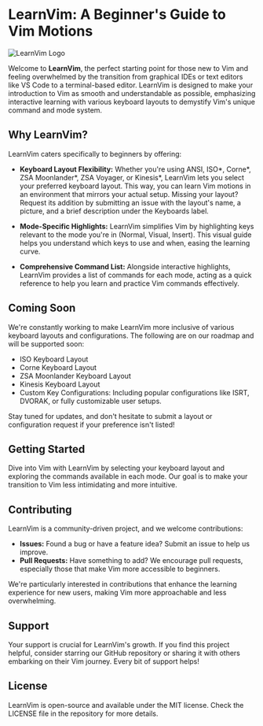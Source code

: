 # LearnVim: A Beginner's Guide to Vim Motions

![LearnVim Logo](https://raw.githubusercontent.com/jjcxdev/vim/main/public/images/learnvim.png "LearnVim Interactive Learning Tool")

Welcome to **LearnVim**, the perfect starting point for those new to Vim and feeling overwhelmed by the transition from graphical IDEs or text editors like VS Code to a terminal-based editor. LearnVim is designed to make your introduction to Vim as smooth and understandable as possible, emphasizing interactive learning with various keyboard layouts to demystify Vim's unique command and mode system.

## Why LearnVim?

LearnVim caters specifically to beginners by offering:

- **Keyboard Layout Flexibility:** Whether you're using ANSI, ISO*, Corne*, ZSA Moonlander*, ZSA Voyager, or Kinesis*, LearnVim lets you select your preferred keyboard layout. This way, you can learn Vim motions in an environment that mirrors your actual setup. Missing your layout? Request its addition by submitting an issue with the layout's name, a picture, and a brief description under the Keyboards label.

- **Mode-Specific Highlights:** LearnVim simplifies Vim by highlighting keys relevant to the mode you're in (Normal, Visual, Insert). This visual guide helps you understand which keys to use and when, easing the learning curve.

- **Comprehensive Command List:** Alongside interactive highlights, LearnVim provides a list of commands for each mode, acting as a quick reference to help you learn and practice Vim commands effectively.

## Coming Soon

We're constantly working to make LearnVim more inclusive of various keyboard layouts and configurations. The following are on our roadmap and will be supported soon:

- ISO Keyboard Layout
- Corne Keyboard Layout
- ZSA Moonlander Keyboard Layout
- Kinesis Keyboard Layout
- Custom Key Configurations: Including popular configurations like ISRT, DVORAK, or fully customizable user setups.

Stay tuned for updates, and don't hesitate to submit a layout or configuration request if your preference isn't listed!

## Getting Started

Dive into Vim with LearnVim by selecting your keyboard layout and exploring the commands available in each mode. Our goal is to make your transition to Vim less intimidating and more intuitive.

## Contributing

LearnVim is a community-driven project, and we welcome contributions:

- **Issues:** Found a bug or have a feature idea? Submit an issue to help us improve.
- **Pull Requests:** Have something to add? We encourage pull requests, especially those that make Vim more accessible to beginners.

We're particularly interested in contributions that enhance the learning experience for new users, making Vim more approachable and less overwhelming.

## Support

Your support is crucial for LearnVim's growth. If you find this project helpful, consider starring our GitHub repository or sharing it with others embarking on their Vim journey. Every bit of support helps!

## License

LearnVim is open-source and available under the MIT license. Check the LICENSE file in the repository for more details.
